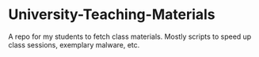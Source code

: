 # University-Teaching-Materials
A repo for my students to fetch class materials. Mostly scripts to speed up class sessions, exemplary malware, etc.

